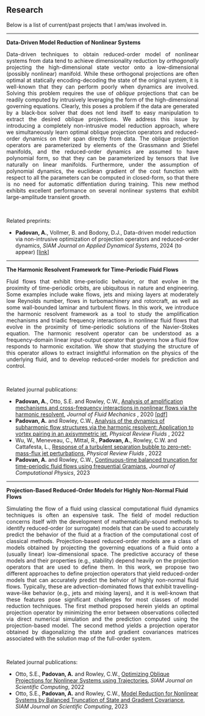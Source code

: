 ## Research

Below is a list of current/past projects that I am/was involved in.

-------------------
**Data-Driven Model Reduction of Nonlinear Systems**

<p align="justify">
Data-driven techniques to obtain reduced-order model of nonlinear systems from data tend to achieve dimensionality reduction by <em>orthogonally</em> projecting the high-dimensional state vector onto a low-dimensional (possibly nonlinear) manifold.
While these orthogonal projections are often optimal at statically encoding-decoding the state of the original system, it is well-known that they can perform poorly when dynamics are involved.
Solving this problem requires the use of <em>oblique</em> projections that can be readily computed by intrusively leveraging the form of the high-dimensional governing equations. 
Clearly, this poses a problem if the data are generated by a black-box solver that does not lend itself to easy manipulation to extract the desired oblique projections.
We address this issue by introducing a completely non-intrusive model reduction approach, where we simultaneously learn optimal oblique projection operators and reduced-order dynamics on their span directly from data.
The oblique projection operators are parameterized by elements of the Grassmann and Stiefel manifolds, and the reduced-order dynamics are assumed to have polynomial form, so that they can be parameterized by tensors that live naturally on linear manifolds.
Furthermore, under the assumption of polynomial dynamics, the euclidean gradient of the cost function with respect to all the parameters can be computed in closed-form, so that there is no need for automatic diffentiation during training.
This new method exhibits excellent performance on several nonlinear systems that exhibit large-amplitude transient growth. 
</p>
<br>

Related preprints:
- <b>Padovan, A.</b>, Vollmer, B. and Bodony, D.J., Data-driven model reduction via non-intrusive optimization of projection operators and reduced-order dynamics, <i> SIAM Journal on Applied Dynamical Systems</i>, 2024 (to appear) <a href="https://arxiv.org/abs/2401.01290" target="_blank">[link]</a>


-------------------
**The Harmonic Resolvent Framework for Time-Periodic Fluid Flows**

<p align="justify">
Fluid flows that exhibit time-periodic behavior, or that evolve in the proximity of time-periodic orbits, are ubiquitous in nature and engineering.
Some examples include wake flows, jets and mixing layers at moderately low Reynolds number, flows in turbomachinery and rotorcraft, as well as some wall-bounded laminar and turbulent flows. 
In this work, we introduce the harmonic resolvent framework as a tool to study the amplification mechanisms and triadic frequency interactions in nonlinear fluid flows that evolve in the proximity of time-periodic solutions of the Navier-Stokes equation.
The harmonic resolvent operator can be understood as a frequency-domain linear input-output operator that governs how a fluid flow responds to harmonic excitation.
We show that studying the structure of this operator allows to extract insightful information on the physics of the underlying fluid, and to develop reduced-order models for prediction and control.
</p>
<br>

Related journal publications:
- <b>Padovan, A.</b>, Otto, S.E. and Rowley, C.W., [Analysis of amplification mechanisms and cross-frequency interactions in nonlinear flows via the harmonic resolvent](https://www.cambridge.org/core/journals/journal-of-fluid-mechanics/article/abs/analysis-of-amplification-mechanisms-and-crossfrequency-interactions-in-nonlinear-flows-via-the-harmonic-resolvent/49CEFC0FDF1E6F395E4CD97001832B5F), <i> Journal of Fluid Mechanics </i>, 2020 <a href="manuscripts/PadovanOttoRowley_JFM2020.pdf" target="_blank">[pdf]</a>
- <b>Padovan, A.</b> and Rowley, C.W., [Analysis of the dynamics of subharmonic flow structures via the harmonic resolvent: Application to vortex pairing in an axisymmetric jet](https://journals.aps.org/prfluids/abstract/10.1103/PhysRevFluids.7.073903), <i> Physical Review Fluids </i>, 2022
- Wu, W., Meneveau, C., Mittal, R., <b>Padovan, A.</b>, Rowley, C.W. and Cattafesta, L., [Response of a turbulent separation bubble to zero-net-mass-flux jet perturbations](https://journals.aps.org/prfluids/abstract/10.1103/PhysRevFluids.7.084601), <i> Physical Review Fluids </i>, 2022
- <b>Padovan, A.</b> and Rowley, C.W., [Continuous-time balanced truncation for time-periodic fluid flows using frequential Gramians](https://www.sciencedirect.com/science/article/pii/S0021999123006927?via%3Dihub), <i>Journal of Computational Physics</i>, 2023


-------------------
**Projection-Based Reduced-Order Models for Highly Non-Normal Fluid Flows**

<p align="justify">
Simulating the flow of a fluid using classical computational fluid dynamics techniques is often an expensive task. The field of model reduction concerns itself with the development of mathematically-sound methods to identify reduced-order (or surrogate) models that can be used to accurately predict the behavior of the fluid at a fraction of the computational cost of classical methods.
Projection-based reduced-order models are a class of models obtained by projecting the governing equations of a fluid onto a (usually linear) low-dimensional space.
The predictive accuracy of these models and their properties (e.g., stability) depend heavily on the projection operators that are used to define them.
In this work, we propose two different approaches to define projection operators that yield reduced-order models that can accurately predict the behvior of highly non-normal fluid flows.
Typically, these are advection-dominated flows that exhibit travelling-wave-like behavior (e.g., jets and mixing layers), and it is well-known that these features pose significant challenges for most classes of model reduction techniques.
The first method proposed herein yields an optimal projection operator by minimizing the error between observations collected via direct numerical simulation and the prediction computed using the projection-based model.
The second method yields a projection operator obtained by diagonalizing the state and gradient covariances matrices associated with the solution map of the full-order system.
</p>
<br>

Related journal publications:
- Otto, S.E., <b>Padovan, A.</b> and Rowley, C.W., [Optimizing Oblique Projections for Nonlinear Systems using Trajectories](https://epubs.siam.org/doi/10.1137/21M1425815), <i>SIAM Journal on Scientific Computing</i>, 2022
- Otto, S.E., <b>Padovan, A.</b> and Rowley, C.W., [Model Reduction for Nonlinear Systems by Balanced Truncation of State and Gradient Covariance](https://epubs.siam.org/doi/full/10.1137/22M1513228),  <i>SIAM Journal on Scientific Computing</i>, 2023



